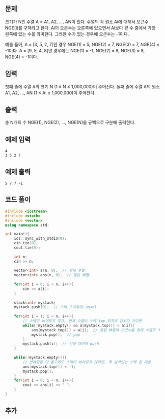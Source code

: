 ## 문제 
크기가 N인 수열 A = A1, A2, ..., AN이 있다. 수열의 각 원소 Ai에 대해서 오큰수 NGE(i)를 구하려고 한다. Ai의 오큰수는 오른쪽에 있으면서 Ai보다 큰 수 중에서 가장 왼쪽에 있는 수를 의미한다. 그러한 수가 없는 경우에 오큰수는 -1이다.

예를 들어, A = [3, 5, 2, 7]인 경우 NGE(1) = 5, NGE(2) = 7, NGE(3) = 7, NGE(4) = -1이다. A = [9, 5, 4, 8]인 경우에는 NGE(1) = -1, NGE(2) = 8, NGE(3) = 8, NGE(4) = -1이다.
## 입력
첫째 줄에 수열 A의 크기 N (1 ≤ N ≤ 1,000,000)이 주어진다. 둘째 줄에 수열 A의 원소 A1, A2, ..., AN (1 ≤ Ai ≤ 1,000,000)이 주어진다.


## 출력
총 N개의 수 NGE(1), NGE(2), ..., NGE(N)을 공백으로 구분해 출력한다.


## 예제 입력 
```
4
3 5 2 7
```

## 예제 출력  
```
5 7 7 -1
```
## 코드 풀이
```c++
#include <iostream>
#include <stack>
#include <vector>
using namespace std;

int main(){
    ios::sync_with_stdio(0);
    cin.tie(0);
    cout.tie(0);
    
    int n;
    cin >> n;
    
    vector<int> a(n, 0);  // 현재 수열
    vector<int> ans(n, 0);  // 정답 배열
    
    for(int i = 0; i < n; i++){
        cin >> a[i];
    }
    
    stack<int> mystack;
    mystack.push(0);  // 스택 초기화(0 push)
    
    for(int i = 1; i < n; i++){
        // 스택이 비어있지 않고, 현재 수열이 스택 top 위치의 값보다 크다면
        while(!mystack.empty() && a[mystack.top()] < a[i]){
            ans[mystack.top()] = a[i];  // 정답 배열에 오큰수를 현재 수열로 저장하기
            mystack.pop();  // pop
        }
        mystack.push(i);  // 신규 데이터 push
    }
    
    while(!mystack.empty()){
        // 반복문을 다 돌고와도 스택이 비어있지 않다면, 즉 남아있는 스택 값 대상
        ans[mystack.top()] = -1;
        mystack.pop();
    }
    for(int i = 0; i < n; i++){
        cout << ans[i] << " ";
    }
}
```
## 추가
